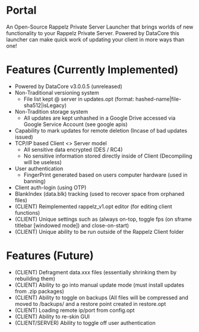 # Portal
An Open-Source Rappelz Private Server Launcher that brings worlds of new functionality to your Rappelz Private Server. Powered by
DataCore this launcher can make quick work of updating your client in more ways than one!

# Features (Currently Implemented)
- Powered by DataCore v3.0.0.5 (unreleased)
- Non-Traditional versioning system
  - File list kept @ server in updates.opt (format: hashed-name|file-sha512|isLegacy)
- Non-Tradition storage system
  - All updates are kept unhashed in a Google Drive accessed via Google Service Account (see google apis)
- Capability to mark updates for remote deletion (Incase of bad updates issued)
- TCP/IP based Client <> Server model
  - All sensitive data encrypted (DES / RC4)
  - No sensitive information stored directly inside of Client (Decompiling will be useless)
- User authentication 
  - FingerPrint generated based on users computer hardware (used in banning)
- Client auth-login (using OTP)
- BlankIndex (data.blk) tracking (used to recover space from orphaned files)
- (CLIENT) Reimplemented rappelz_v1.opt editor (for editing client functions)
- (CLIENT) Unique settings such as (always on-top, toggle fps (on sframe titlebar [windowed mode]) and close-on-start)
- (CLIENT) Unique ability to be run outside of the Rappelz Client folder

# Features (Future)
- (CLIENT) Defragment data.xxx files (essentially shrinking them by rebuilding them)
- (CLIENT) Ability to go into manual update mode (must install updates from .zip packages)
- (CLIENT) Ability to toggle on backups (All files will be compressed and moved to /backups/ and a restore point created in restore.opt
- (CLIENT) Loading remote ip/port from config.opt
- (CLIENT) Ability to re-skin GUI
- (CLIENT/SERVER) Ability to toggle off user authentication
